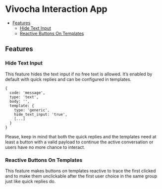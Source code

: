 # Vivocha Interaction App

- [Features](#features)
  - [Hide Text Input](#hide-text-input)
  - [Reactive Buttons On Templates](#reactive-buttons-on-templates)

## Features

### Hide Text Input

This feature hides the text input if no free text is allowed. It’s enabled by default with quick replies and can be configured in templates.

```
{
  code: 'message',
  type: 'text',
  body: '',
  template: {
    type: 'generic',
    hide_text_input: 'true',
    [...]
  }
}
```

Please, keep in mind that both the quick replies and the templates need at least a button with a valid payload to continue the active conversation or users have no more chance to interact.

### Reactive Buttons On Templates

This feature makes buttons on templates reactive to trace the first clicked and to make them unclickable after the first user choice in the same group just like quick replies do.
